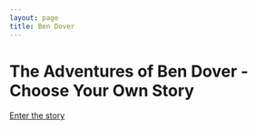 ```yaml
---
layout: page
title: Ben Dover
---
```


# The Adventures of Ben Dover - Choose Your Own Story
[Enter the story](/bendover/master.html)